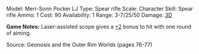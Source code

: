 Model: Merr-Sonn Pocker LJ
Type: Spear rifle
Scale: Character
Skill: Spear rifle
Ammo: 1
Cost: 90
Availability: 1
Range: 3-7/25/50
Damage: <u>3D</u>

**Game Notes:** 
Laser-assisted scope gives a <u>+2</u> bonus to hit with one round of aiming.

Source: Geonosis and the Outer Rim Worlds (pages 76-77)